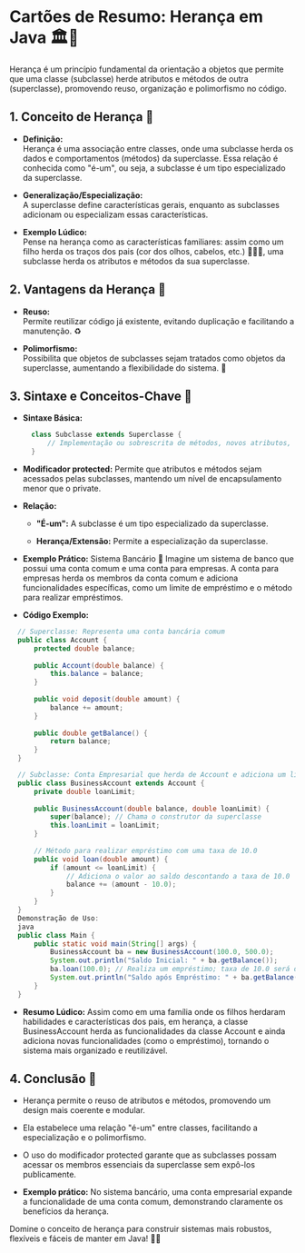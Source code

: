 # Cartões de Resumo: Herança em Java 🏛️🔗

  Herança é um princípio fundamental da orientação a objetos que permite que uma classe (subclasse) herde atributos e métodos de outra (superclasse), promovendo reuso, organização e polimorfismo no código.


## 1. Conceito de Herança 🤝

  - **Definição:**  
    Herança é uma associação entre classes, onde uma subclasse herda os dados e comportamentos (métodos) da superclasse. Essa relação é conhecida como "é-um", ou seja, a subclasse é um tipo especializado da superclasse.

  - **Generalização/Especialização:**  
    A superclasse define características gerais, enquanto as subclasses adicionam ou especializam essas características.

 - **Exemplo Lúdico:**  
  Pense na herança como as características familiares: assim como um filho herda os traços dos pais (cor dos olhos, cabelos, etc.) 👨‍👩‍👧, uma subclasse herda os atributos e métodos da sua superclasse.


## 2. Vantagens da Herança 🌟

  - **Reuso:**  
    Permite reutilizar código já existente, evitando duplicação e facilitando a manutenção. ♻️

  - **Polimorfismo:**  
    Possibilita que objetos de subclasses sejam tratados como objetos da superclasse, aumentando a flexibilidade do sistema. 🔄


## 3. Sintaxe e Conceitos-Chave 📝

  - **Sintaxe Básica:**  
    ```java
      class Subclasse extends Superclasse {
          // Implementação ou sobrescrita de métodos, novos atributos, etc.
      }
    ```

  - **Modificador protected:**
   Permite que atributos e métodos sejam acessados pelas subclasses, mantendo um nível de encapsulamento menor que o private.

  - **Relação:**
  
    - **"É-um":** A subclasse é um tipo especializado da superclasse.

    - **Herança/Extensão:** Permite a especialização da superclasse.


  - **Exemplo Prático:** Sistema Bancário 💼
  Imagine um sistema de banco que possui uma conta comum e uma conta para empresas. A conta para empresas herda os membros da conta comum e adiciona funcionalidades específicas, como um limite de empréstimo e o método para realizar empréstimos.

  - **Código Exemplo:**
  ```java
    // Superclasse: Representa uma conta bancária comum
    public class Account {
        protected double balance;
        
        public Account(double balance) {
            this.balance = balance;
        }
        
        public void deposit(double amount) {
            balance += amount;
        }
        
        public double getBalance() {
            return balance;
        }
    }

    // Subclasse: Conta Empresarial que herda de Account e adiciona um limite de empréstimo
    public class BusinessAccount extends Account {
        private double loanLimit;
        
        public BusinessAccount(double balance, double loanLimit) {
            super(balance); // Chama o construtor da superclasse
            this.loanLimit = loanLimit;
        }
        
        // Método para realizar empréstimo com uma taxa de 10.0
        public void loan(double amount) {
            if (amount <= loanLimit) {
                // Adiciona o valor ao saldo descontando a taxa de 10.0
                balance += (amount - 10.0);
            }
        }
    }
    Demonstração de Uso:
    java
    public class Main {
        public static void main(String[] args) {
            BusinessAccount ba = new BusinessAccount(100.0, 500.0);
            System.out.println("Saldo Inicial: " + ba.getBalance());
            ba.loan(100.0); // Realiza um empréstimo; taxa de 10.0 será descontada
            System.out.println("Saldo após Empréstimo: " + ba.getBalance());
        }
    }
  ```

- **Resumo Lúdico:**
  Assim como em uma família onde os filhos herdaram habilidades e características dos pais, em herança, a classe BusinessAccount herda as funcionalidades da classe Account e ainda adiciona novas funcionalidades (como o empréstimo), tornando o sistema mais organizado e reutilizável.

## 4. Conclusão 🏁

  - Herança permite o reuso de atributos e métodos, promovendo um design mais coerente e modular.

  - Ela estabelece uma relação "é-um" entre classes, facilitando a especialização e o polimorfismo.

  - O uso do modificador protected garante que as subclasses possam acessar os membros essenciais da superclasse sem expô-los publicamente.

  - **Exemplo prático:**
   No sistema bancário, uma conta empresarial expande a funcionalidade de uma conta comum, demonstrando claramente os benefícios da herança.

Domine o conceito de herança para construir sistemas mais robustos, flexíveis e fáceis de manter em Java! 🚀😊